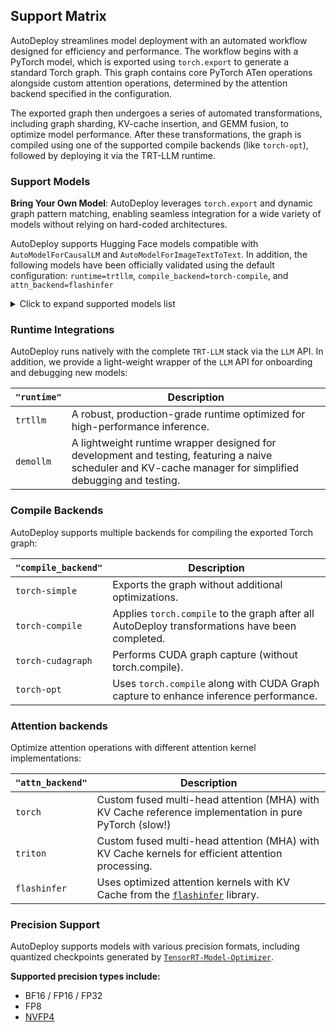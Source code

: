 ## Support Matrix

AutoDeploy streamlines model deployment with an automated workflow designed for efficiency and performance. The workflow begins with a PyTorch model, which is exported using `torch.export` to generate a standard Torch graph. This graph contains core PyTorch ATen operations alongside custom attention operations, determined by the attention backend specified in the configuration.

The exported graph then undergoes a series of automated transformations, including graph sharding, KV-cache insertion, and GEMM fusion, to optimize model performance. After these transformations, the graph is compiled using one of the supported compile backends (like `torch-opt`), followed by deploying it via the TRT-LLM runtime.

### Support Models

**Bring Your Own Model**: AutoDeploy leverages `torch.export` and dynamic graph pattern matching, enabling seamless integration for a wide variety of models without relying on hard-coded architectures.

AutoDeploy supports Hugging Face models compatible with `AutoModelForCausalLM` and `AutoModelForImageTextToText`.
In addition, the following models have been officially validated using the default configuration: `runtime=trtllm`, `compile_backend=torch-compile`, and `attn_backend=flashinfer`

<details>
<summary>Click to expand supported models list</summary>

- Qwen/QwQ-32B
- Qwen/Qwen2.5-0.5B-Instruct
- Qwen/Qwen2.5-1.5B-Instruct
- Qwen/Qwen2.5-3B-Instruct
- Qwen/Qwen2.5-7B-Instruct
- Qwen/Qwen3-0.6B
- Qwen/Qwen3-235B-A22B
- Qwen/Qwen3-30B-A3B
- Qwen/Qwen3-4B
- Qwen/Qwen3-8B
- TinyLlama/TinyLlama-1.1B-Chat-v1.0
- apple/OpenELM-1_1B-Instruct
- apple/OpenELM-270M-Instruct
- apple/OpenELM-3B-Instruct
- apple/OpenELM-450M-Instruct
- bigcode/starcoder2-15b-instruct-v0.1
- bigcode/starcoder2-7b
- deepseek-ai/DeepSeek-Prover-V1.5-SFT
- deepseek-ai/DeepSeek-Prover-V2-7B
- deepseek-ai/DeepSeek-R1-Distill-Llama-70B
- deepseek-ai/DeepSeek-R1-Distill-Qwen-1.5B
- deepseek-ai/DeepSeek-R1-Distill-Qwen-32B
- google/codegemma-7b-it
- google/gemma-1.1-7b-it
- google/gemma-2-27b-it
- google/gemma-2-2b-it
- google/gemma-2-9b-it
- google/gemma-2b
- google/gemma-3-1b-it
- ibm-granite/granite-3.1-2b-instruct
- ibm-granite/granite-3.1-8b-instruct
- ibm-granite/granite-3.3-2b-instruct
- ibm-granite/granite-3.3-8b-instruct
- ibm-granite/granite-guardian-3.1-2b
- ibm-granite/granite-guardian-3.2-5b
- meta-llama/CodeLlama-34b-Instruct-hf
- meta-llama/CodeLlama-7b-Instruct-hf
- meta-llama/CodeLlama-7b-Python-hf
- meta-llama/Llama-2-13b-chat-hf
- meta-llama/Llama-2-7b-chat-hf
- meta-llama/Llama-3.1-8B-Instruct
- meta-llama/Llama-3.2-1B-Instruct
- meta-llama/Llama-3.2-3B-Instruct
- meta-llama/Llama-3.3-70B-Instruct
- meta-llama/Llama-4-Maverick-17B-128E-Instruct
- meta-llama/Llama-4-Scout-17B-16E-Instruct
- microsoft/Phi-3-medium-128k-instruct
- microsoft/Phi-3-medium-4k-instruct
- microsoft/Phi-4-mini-instruct
- microsoft/Phi-4-mini-reasoning
- microsoft/Phi-4-reasoning
- microsoft/Phi-4-reasoning-plus
- microsoft/phi-4
- mistralai/Codestral-22B-v0.1
- mistralai/Mistral-7B-Instruct-v0.2
- mistralai/Mistral-7B-Instruct-v0.3
- mistralai/Mixtral-8x22B-Instruct-v0.1
- nvidia/Llama-3.1-405B-Instruct-FP8
- nvidia/Llama-3.1-70B-Instruct-FP8
- nvidia/Llama-3.1-8B-Instruct-FP8
- nvidia/Llama-3.1-Minitron-4B-Depth-Base
- nvidia/Llama-3.1-Minitron-4B-Width-Base
- nvidia/Llama-3.1-Nemotron-70B-Instruct-HF
- nvidia/Llama-3.1-Nemotron-Nano-8B-v1
- nvidia/Llama-3_1-Nemotron-51B-Instruct
- nvidia/Llama-3_1-Nemotron-Ultra-253B-v1
- nvidia/Llama-3_1-Nemotron-Ultra-253B-v1-FP8
- nvidia/Llama-3_3-Nemotron-Super-49B-v1
- nvidia/Mistral-NeMo-Minitron-8B-Base
- perplexity-ai/r1-1776-distill-llama-70b

</details>

### Runtime Integrations

AutoDeploy runs natively with the complete `TRT-LLM` stack via the `LLM` API. In addition, we provide a light-weight wrapper of the `LLM` API for onboarding and debugging new models:

| `"runtime"` | Description |
|-------------|-------------|
| `trtllm`    | A robust, production-grade runtime optimized for high-performance inference. |
| `demollm`   | A lightweight runtime wrapper designed for development and testing, featuring a naive scheduler and KV-cache manager for simplified debugging and testing. |

### Compile Backends

AutoDeploy supports multiple backends for compiling the exported Torch graph:

| `"compile_backend"` | Description |
|--------------------|-------------|
| `torch-simple`     | Exports the graph without additional optimizations. |
| `torch-compile`    | Applies `torch.compile` to the graph after all AutoDeploy transformations have been completed. |
| `torch-cudagraph`  | Performs CUDA graph capture (without torch.compile). |
| `torch-opt`        | Uses `torch.compile` along with CUDA Graph capture to enhance inference performance. |

### Attention backends

Optimize attention operations with different attention kernel implementations:

| `"attn_backend"` | Description |
|----------------------|-------------|
| `torch`  | Custom fused multi-head attention (MHA) with KV Cache reference implementation in pure PyTorch (slow!) |
| `triton` | Custom fused multi-head attention (MHA) with KV Cache kernels for efficient attention processing. |
| `flashinfer`         | Uses optimized attention kernels with KV Cache from the [`flashinfer`](https://github.com/flashinfer-ai/flashinfer.git) library. |

### Precision Support

AutoDeploy supports models with various precision formats, including quantized checkpoints generated by [`TensorRT-Model-Optimizer`](https://github.com/NVIDIA/TensorRT-Model-Optimizer).

**Supported precision types include:**

- BF16 / FP16 / FP32
- FP8
- [NVFP4](https://www.nvidia.com/en-us/data-center/technologies/blackwell-architecture/)
